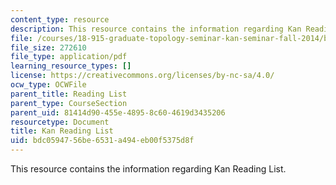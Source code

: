 ```yaml
---
content_type: resource
description: This resource contains the information regarding Kan Reading List.
file: /courses/18-915-graduate-topology-seminar-kan-seminar-fall-2014/bdc0594756be6531a494eb00f5375d8f_MIT18_915F14_kan-list_2.pdf
file_size: 272610
file_type: application/pdf
learning_resource_types: []
license: https://creativecommons.org/licenses/by-nc-sa/4.0/
ocw_type: OCWFile
parent_title: Reading List
parent_type: CourseSection
parent_uid: 81414d90-455e-4895-8c60-4619d3435206
resourcetype: Document
title: Kan Reading List
uid: bdc05947-56be-6531-a494-eb00f5375d8f
---
```

This resource contains the information regarding Kan Reading List.